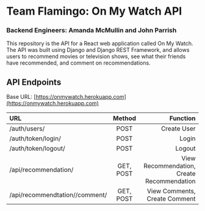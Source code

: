 # Team Flamingo: On My Watch API
### Backend Engineers: Amanda McMullin and John Parrish

This repository is the API for a React web application called On My Watch. The API was built using Django and Django REST Framework, and allows users to recommend movies or television shows, see what their friends have recommended, and comment on recommendations.

## API Endpoints

Base URL: [https://onmywatch.herokuapp.com](https://onmywatch.herokuapp.com)

| URL                                |  Method   |                                   Function |
| :--------------------------------- | :-------: | -----------------------------------------: |
| /auth/users/                       |   POST    |                                Create User |
| /auth/token/login/                 |   POST    |                                      Login |
| /auth/token/logout/                |   POST    |                                     Logout |
| /api/recommendation/               | GET, POST | View Recommendation, Create Recommendation |
| /api/recommendtation/<pk>/comment/ | GET, POST |              View Comments, Create Comment |
